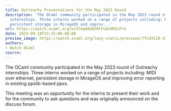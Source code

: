 ```yaml
---
title: Outreachy Presentations for the May 2023 Round
description: 'The OCaml community participated in the May 2023 round of Outreachy
  internships. Three interns worked on a range of projects including: MIDI over ethernet,
  persistent storage in MirageOS and improv...'
url: https://watch.ocaml.org/w/kTwq4AVQtRtFuQx9R5cPro
date: 2023-09-18T13:15:08-00:00
preview_image: https://watch.ocaml.org/lazy-static/previews/7fcd3128-d1c7-45e2-a420-aedb896a0189.jpg
authors:
- Watch OCaml
source:
---
```


<p>The OCaml community participated in the May 2023 round of Outreachy internships. Three interns worked on a range of projects including: MIDI over ethernet, persistent storage in MirageOS and improving error reporting in existing ppxlib-based ppxs.</p>
<p>This meeting was an opportunity for the interns to present their work and for the community to ask questions and was originally announced on the discuss forum.</p>

